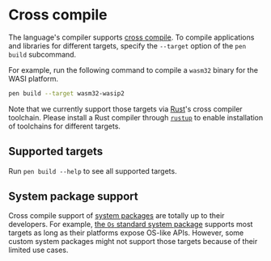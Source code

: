 # Cross compile

The language's compiler supports [cross compile](https://en.wikipedia.org/wiki/cross_compiler). To compile applications and libraries for different targets, specify the `--target` option of the `pen build` subcommand.

For example, run the following command to compile a `wasm32` binary for the WASI platform.

```sh
pen build --target wasm32-wasip2
```

Note that we currently support those targets via [Rust](https://www.rust-lang.org/)'s cross compiler toolchain. Please install a Rust compiler through [`rustup`](https://rust-lang.github.io/rustup/) to enable installation of toolchains for different targets.

## Supported targets

Run `pen build --help` to see all supported targets.

## System package support

Cross compile support of [system packages](../references/language/packages.md#system-packages) are totally up to their developers. For example, [the `Os` standard system package](../references/standard-packages/os.md) supports most targets as long as their platforms expose OS-like APIs. However, some custom system packages might not support those targets because of their limited use cases.
